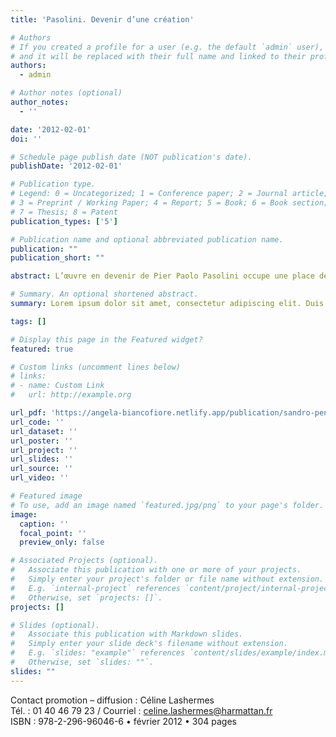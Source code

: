 ```yaml
---
title: 'Pasolini. Devenir d’une création'

# Authors
# If you created a profile for a user (e.g. the default `admin` user), write the username (folder name) here
# and it will be replaced with their full name and linked to their profile.
authors:
  - admin

# Author notes (optional)
author_notes:
  - ''

date: '2012-02-01'
doi: ''

# Schedule page publish date (NOT publication's date).
publishDate: '2012-02-01'

# Publication type.
# Legend: 0 = Uncategorized; 1 = Conference paper; 2 = Journal article;
# 3 = Preprint / Working Paper; 4 = Report; 5 = Book; 6 = Book section;
# 7 = Thesis; 8 = Patent
publication_types: ['5']

# Publication name and optional abbreviated publication name.
publication: ""
publication_short: ""

abstract: L’œuvre en devenir de Pier Paolo Pasolini occupe une place de premier plan dans le panorama culturel contemporain - il s’agit d’une réflexion actuelle, par moment prophétique, car elle annonce la question de la création et de la destruction des mondes culturels. Une œuvre nécessaire pour notre pensée critique - dans le dialogue des voix qui cherchent une autre issue, qui construisent une vision alternative à la transformation du monde et de l’humain en marchandise. <br><br> Cet essai constitue un itinéraire à travers sa création multiforme, des origines frioulanes jusqu’à la dernière période marquée par l’écriture allégorique - un effort d’analyse et de compréhension qui entend mettre en valeur tous les langages artistiques adoptés par l’auteur - de la poésie au cinéma, du roman à la peinture, du théâtre à l’essai anthropologique, tout en sachant que faire œuvre pour Pasolini signifie concevoir un projet culturel. <br><br> Il est indispensable aujourd’hui de libérer son œuvre d’une lecture purement esthétique afin de viser sa signification profonde dans une plus vaste perspective  culturelle - telle est la position de notre auteur et, dans un sens, son profond héritage. <br><br> La deuxième partie de ce livre est consacrée aux lectures critiques suscitées par l’œuvre pasolinienne - le panorama des auteurs, immense et très diversifié, met en relief les interprétations qui touchent tous les aspects de son œuvre et qui démontrent les possibilités d’analyse, d’ouverture et de dialogue. <br><br> L’articulation des principales tendances critiques ne fait que confirmer l’énorme richesse de la création pasolinienne qui demeure liée au personnage - car, à l’opposé de beaucoup d’intellectuels, il a su être physiquement présent sur la scène de l’histoire, toujours sur la ligne du feu, là où « le monde se renouvelle ».

# Summary. An optional shortened abstract.
summary: Lorem ipsum dolor sit amet, consectetur adipiscing elit. Duis posuere tellus ac convallis placerat. Proin tincidunt magna sed ex sollicitudin condimentum.

tags: []

# Display this page in the Featured widget?
featured: true

# Custom links (uncomment lines below)
# links:
# - name: Custom Link
#   url: http://example.org

url_pdf: 'https://angela-biancofiore.netlify.app/publication/sandro-penna/le-chant-secret-dEros-et-Cosmos.pdf'
url_code: ''
url_dataset: ''
url_poster: ''
url_project: ''
url_slides: ''
url_source: ''
url_video: ''

# Featured image
# To use, add an image named `featured.jpg/png` to your page's folder.
image:
  caption: ''
  focal_point: ''
  preview_only: false

# Associated Projects (optional).
#   Associate this publication with one or more of your projects.
#   Simply enter your project's folder or file name without extension.
#   E.g. `internal-project` references `content/project/internal-project/index.md`.
#   Otherwise, set `projects: []`.
projects: []

# Slides (optional).
#   Associate this publication with Markdown slides.
#   Simply enter your slide deck's filename without extension.
#   E.g. `slides: "example"` references `content/slides/example/index.md`.
#   Otherwise, set `slides: ""`.
slides: ""
---
```


Contact promotion – diffusion : Céline Lashermes <br>
Tél. : 01 40 46 79 23 / Courriel : <a href="mailto:celine.lashermes@harmattan.fr">celine.lashermes@harmattan.fr</a> <br>
ISBN : 978-2-296-96046-6 • février 2012 • 304 pages